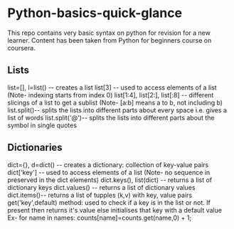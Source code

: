 # Python-basics-quick-glance
This repo contains very basic syntax on python for revision for a new learner. Content has been taken from Python for beginners course on coursera.

## Lists
list=[], l=list() -- creates a list
list[3] -- used to access elements of a list (Note- indexing starts from index 0)
list[1:4], list[2:], list[:8] -- different slicings of a list to get a sublist (Note- [a:b] means a to b, not including b)
list.split()-- splits the lists into different parts about every space i.e. gives a list of words
list.split('@')-- splits the lists into different parts about the symbol in single quotes


## Dictionaries
dict={}, d=dict() -- creates a dictionary: collection of key-value pairs 
dict['key'] -- used to access elements of a list (Note- no sequence in preserved in the dict elements)
dict.keys(), list(dict) -- returns a list of dictionary keys
dict.values() -- returns a list of dictionary values
dict.items()-- returns a list of tupples (k,v) with key, value pairs
get('key',default) method: used to check if a key is in the list or not. If present then returns it's value else initialises that key with a default value
Ex-
for name in names:
  counts[name]=counts.get(name,0) + 1;
